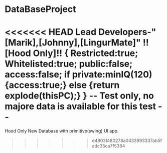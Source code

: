 # DataBaseProject
<<<<<<< HEAD
Lead Developers-"[Marik],[Johnny],[LingurMate]"
!![Hood Only]!!
{
Restricted:true;
Whitelisted:true;
public:false;
access:false;
if
private:minIQ(120)
{access:true;}
else 
{return explode(thisPC);}
}
-- Test only, no majore data is available for this test --
=======
Hood Only
New Database with primitive(swing) UI app.
>>>>>>> e4903f480278a0433993337ab5fadc35ca7f5384

